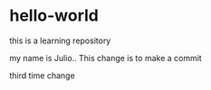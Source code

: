 hello-world
===========

this is a learning repository

my name is Julio.. This change is to make a commit

third time change
